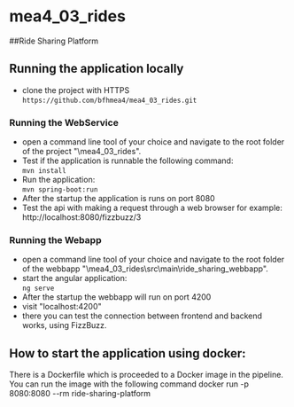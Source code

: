 # mea4_03_rides
##Ride Sharing Platform

## Running the application locally

- clone the project with HTTPS  
   ```https://github.com/bfhmea4/mea4_03_rides.git```

### Running the WebService
- open a command line tool of your choice and navigate to the root folder
of the project "\mea4_03_rides".
- Test if the application is runnable the following command:  
  ```mvn install```
- Run the application:  
  ```mvn spring-boot:run```
- After the startup the application is runs on port 8080
- Test the api with making a request through a web browser for example:  
  http://localhost:8080/fizzbuzz/3

### Running the Webapp
- open a command line tool of your choice and navigate to the root folder
  of the webbapp "\mea4_03_rides\src\main\ride_sharing_webbapp".
- start the angular application:  
  ```ng serve```
- After the startup the webbapp will run on port 4200
- visit "localhost:4200"
- there you can test the connection between frontend and backend works,
using FizzBuzz.

## How to start the application using docker:

There is a Dockerfile which is proceeded to a Docker image
in the pipeline. You can run the image with the following command
docker run -p 8080:8080 --rm ride-sharing-platform